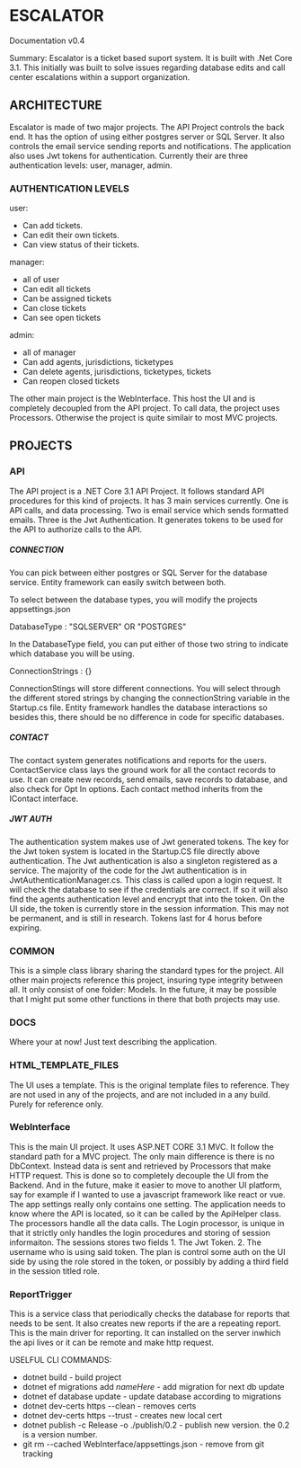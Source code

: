 # ESCALATOR

Documentation v0.4

Summary:
Escalator is a ticket based suport system. It is built with .Net Core 3.1. 
This initially was built to solve issues regarding database edits and call 
center escalations within a support organization. 


## ARCHITECTURE 

Escalator is made of two major projects. The API Project controls the back
end. It has the option of using either postgres server or SQL Server. It 
also controls the email service sending reports and notifications. 
The application also uses Jwt tokens for authentication. Currently their
are three authentication levels: user, manager, admin. 

### AUTHENTICATION LEVELS

user: 
* Can add tickets. 
* Can edit their own tickets.
* Can view status of their tickets.

manager: 
* all of user 
* Can edit all tickets
* Can be assigned tickets
* Can close tickets
* Can see open tickets

admin:
* all of manager
* Can add agents, jurisdictions, ticketypes
* Can delete agents, jurisdictions, ticketypes, tickets
* Can reopen closed tickets

The other main project is the WebInterface. This host the UI and is 
completely decoupled from the API project. To call data, the project uses 
Processors. Otherwise the project is quite similair to most MVC projects.


## PROJECTS 


### API 

The API project is a .NET Core 3.1 API Project. It follows standard API 
procedures for this kind of projects. It has 3 main services currently.
One is API calls, and data processing. Two is email service which sends
formatted emails. Three is the Jwt Authentication. It generates tokens
to be used for the API to authorize calls to the API. 

##### CONNECTION
You can pick between either postgres or SQL Server for the database 
service. Entity framework can easily switch between both. 

To select between the database types, you will modify the projects 
appsettings.json

DatabaseType : "SQLSERVER" OR "POSTGRES"

In the DatabaseType field, you can put either of those two string to 
indicate which database you will be using. 

ConnectionStrings : {}

ConnectionStings will store different connections. You will select 
through the different stored strings by changing the connectionString 
variable in the Startup.cs file. Entity framework handles the database 
interactions so besides this, there should be no difference in code 
for specific databases.

##### CONTACT
The contact system generates notifications and reports for the users. 
ContactService class lays the ground work for all the contact records 
to use. It can create new records, send emails, save records to database, and also check for Opt In options. Each contact method inherits from the IContact interface. 

##### JWT AUTH
The authentication system makes use of Jwt generated tokens. The 
key for the Jwt token system is located in the Startup.CS file 
directly above authentication. The Jwt authentication is also a
singleton registered as a service. The majority of the code for 
the Jwt authentication is in JwtAuthenticationManager.cs. This class 
is called upon a login request. It will check the database to see 
if the credentials are correct. If so it will also find the agents 
authentication level and encrypt that into the token. On the UI side, 
the token is currently store in the session information. This may not 
be permanent, and is still in research. Tokens last for 4 horus before 
expiring.


### COMMON

This is a simple class library sharing the standard types for the project. 
All other main projects reference this project, insuring type integrity 
between all. It only consist of one folder: Models. In the future, 
it may be possible that I might put some other functions in there that both 
projects may use. 

### DOCS

Where your at now! Just text describing the application.

### HTML_TEMPLATE_FILES

The UI uses a template. This is the original template files to reference.
They are not used in any of the projects, and are not included in a any build.
Purely for reference only. 

### WebInterface

This is the main UI project. It uses ASP.NET CORE 3.1 MVC. It follow the standard 
path for a MVC project. The only main difference is there is no DbContext. Instead 
data is sent and retrieved by Processors that make HTTP request. This is done so 
to completely decouple the UI from the Backend. And in the future, make it easier to
move to another UI platform, say for example if I wanted to use a javascript framework
like react or vue. The app settings really only contains one setting. The application
needs to know where the API is located, so it can be called by the ApiHelper class.
The processors handle all the data calls. The Login processor, is unique in that it
strictly only handles the login procedures and storing of session informaiton.
The sessions stores two fields 1. The Jwt Token. 2. The username who is using said token.
The plan is control some auth on the UI side by using the role stored in the token, or 
possibly by adding a third field in the session titled role. 

### ReportTrigger

This is a service class that periodically checks the database for reports that needs to 
be sent. It also creates new reports if the are a repeating report. This is the main driver
for reporting. It can installed on the server inwhich the api lives or it can be remote and 
make http request. 





USELFUL CLI COMMANDS:
* dotnet build - build project
* dotnet ef migrations add *nameHere* - add migration for next db update
* dotnet ef database update - update database according to migrations
* dotnet dev-certs https --clean  - removes certs 
* dotnet dev-certs https --trust  - creates new local cert
* dotnet publish -c Release -o ./publish/0.2  - publish new version. the 0.2 is a version number. 
* git rm --cached WebInterface/appsettings.json - remove from git tracking









